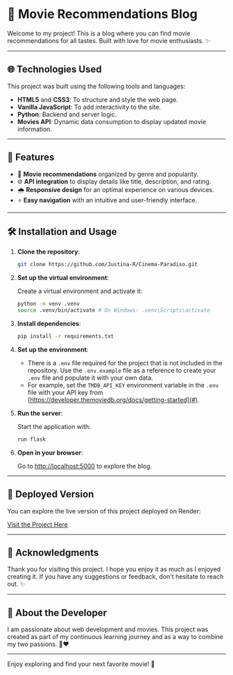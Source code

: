 # 🎥 Movie Recommendations Blog

Welcome to my project! This is a blog where you can find movie recommendations for all tastes. Built with love for movie enthusiasts. ✨

---

## 🌐 Technologies Used

This project was built using the following tools and languages:

- **HTML5** and **CSS3**: To structure and style the web page.
- **Vanilla JavaScript**: To add interactivity to the site.
- **Python**: Backend and server logic.
- **Movies API**: Dynamic data consumption to display updated movie information.

---

## 🎦 Features

- 🎥 **Movie recommendations** organized by genre and popularity.
- 🌐 **API integration** to display details like title, description, and rating.
- 🌧️ **Responsive design** for an optimal experience on various devices.
- ⭐ **Easy navigation** with an intuitive and user-friendly interface.

---

## 🛠️ Installation and Usage

1. **Clone the repository**:

   ```bash
   git clone https://github.com/Justina-R/Cinema-Paradiso.git
   ```

2. **Set up the virtual environment**:

   Create a virtual environment and activate it:

   ```bash
   python -m venv .venv
   source .venv/bin/activate # On Windows: .venv\Scripts\activate
   ```

3. **Install dependencies**:

   ```bash
   pip install -r requirements.txt
   ```

4. **Set up the environment**:

   - There is a `.env` file required for the project that is not included in the repository. Use the `.env.example` file as a reference to create your `.env` file and populate it with your own data.
   - For example, set the `TMDB_API_KEY` environment variable in the `.env` file with your API key from [https://developer.themoviedb.org/docs/getting-started](#).

5. **Run the server**:

   Start the application with:

   ```bash
   run flask
   ```

6. **Open in your browser**:

   Go to [http://localhost:5000](http://localhost:5000) to explore the blog.

---

## 🚀 Deployed Version

You can explore the live version of this project deployed on Render:

[Visit the Project Here](https://cinema-paradiso.onrender.com)


---

## 🎉 Acknowledgments

Thank you for visiting this project. I hope you enjoy it as much as I enjoyed creating it. If you have any suggestions or feedback, don't hesitate to reach out. ✨

---

## 🚀 About the Developer

I am passionate about web development and movies. This project was created as part of my continuous learning journey and as a way to combine my two passions. 🎥❤️

---

Enjoy exploring and find your next favorite movie! 🎩

